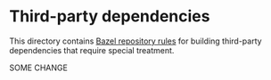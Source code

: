 # Third-party dependencies

This directory contains [Bazel repository rules](https://bazel.build/rules/repository_rules) for building third-party dependencies that require special treatment.

SOME CHANGE
